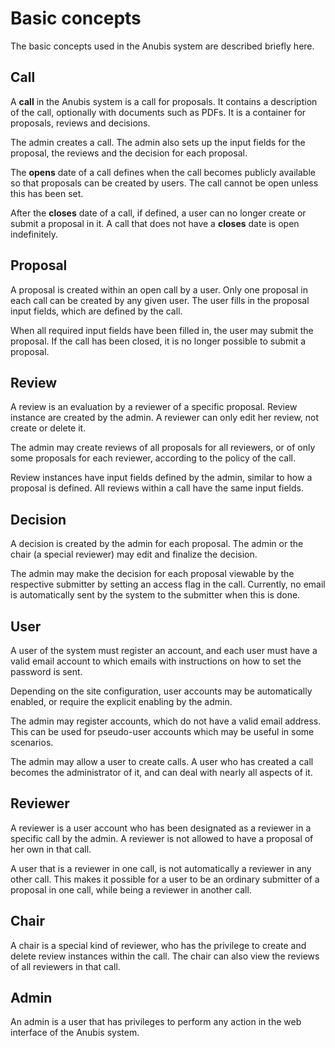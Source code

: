 # Basic concepts

The basic concepts used in the Anubis system are described briefly
here.

## Call

A **call** in the Anubis system is a call for proposals. It contains a
description of the call, optionally with documents such as PDFs. It
is a container for proposals, reviews and decisions.

The admin creates a call. The admin also sets up the input fields for
the proposal, the reviews and the decision for each proposal.

The **opens** date of a call defines when the call becomes publicly
available so that proposals can be created by users. The call cannot
be open unless this has been set.

After the **closes** date of a call, if defined, a user can no longer
create or submit a proposal in it. A call that does not have a
**closes** date is open indefinitely.

## Proposal

A proposal is created within an open call by a user. Only one proposal
in each call can be created by any given user. The user fills in the
proposal input fields, which are defined by the call.

When all required input fields have been filled in, the user may
submit the proposal. If the call has been closed, it is no longer
possible to submit a proposal.

## Review

A review is an evaluation by a reviewer of a specific proposal. Review
instance are created by the admin. A reviewer can only edit her
review, not create or delete it.

The admin may create reviews of all proposals for all reviewers, or of
only some proposals for each reviewer, according to the policy of the
call.

Review instances have input fields defined by the admin, similar to
how a proposal is defined. All reviews within a call have the same
input fields.

## Decision

A decision is created by the admin for each proposal. The admin or the
chair (a special reviewer) may edit and finalize the decision.

The admin may make the decision for each proposal viewable by the
respective submitter by setting an access flag in the call. Currently,
no email is automatically sent by the system to the submitter when
this is done.

## User

A user of the system must register an account, and each user must have
a valid email account to which emails with instructions on how to set
the password is sent.

Depending on the site configuration, user accounts may be
automatically enabled, or require the explicit enabling by the admin.

The admin may register accounts, which do not have a valid email
address. This can be used for pseudo-user accounts which may be useful
in some scenarios.

The admin may allow a user to create calls. A user who has created a
call becomes the administrator of it, and can deal with nearly all
aspects of it.

## Reviewer

A reviewer is a user account who has been designated as a reviewer in
a specific call by the admin. A reviewer is not allowed to have a
proposal of her own in that call.

A user that is a reviewer in one call, is not automatically a reviewer
in any other call. This makes it possible for a user to be an ordinary
submitter of a proposal in one call, while being a reviewer in another
call.

## Chair

A chair is a special kind of reviewer, who has the privilege to create
and delete review instances within the call. The chair can also view
the reviews of all reviewers in that call.

## Admin

An admin is a user that has privileges to perform any action in the
web interface of the Anubis system.
